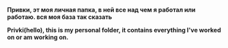 **Привки, эт моя личная папка, в ней все над чем я работал или работаю. вся моя база так сказать**

**Privki(hello), this is my personal folder, it contains everything I've worked on or am working on.**
